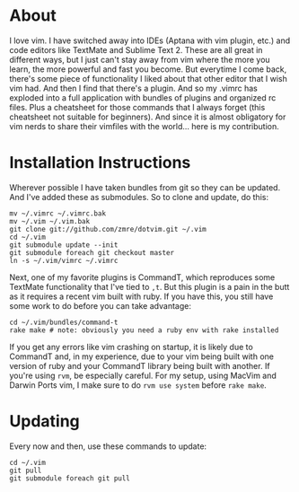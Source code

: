 About
=====
I love vim.  I have switched away into IDEs (Aptana with vim plugin, etc.) and
code editors like TextMate and Sublime Text 2.  These are all great in
different ways, but I just can't stay away from vim where the more you learn,
the more powerful and fast you become.  But everytime I come back, there's some
piece of functionality I liked about that other editor that I wish vim had.
And then I find that there's a plugin.  And so my .vimrc has exploded into
a full application with bundles of plugins and organized rc files.  Plus
a cheatsheet for those commands that I always forget (this cheatsheet not
suitable for beginners).  And since it is almost obligatory for vim nerds to
share their vimfiles with the world... here is my contribution.

Installation Instructions
=========================
Wherever possible I have taken bundles from git so they can be updated.  And
I've added these as submodules.  So to clone and update, do this:

    mv ~/.vimrc ~/.vimrc.bak
    mv ~/.vim ~/.vim.bak
    git clone git://github.com/zmre/dotvim.git ~/.vim
    cd ~/.vim
    git submodule update --init
    git submodule foreach git checkout master
    ln -s ~/.vim/vimrc ~/.vimrc

Next, one of my favorite plugins is CommandT, which reproduces some TextMate
functionality that I've tied to `,t`.  But this plugin is a pain in the butt as
it requires a recent vim built with ruby.  If you have this, you still have
some work to do before you can take advantage:

    cd ~/.vim/bundles/command-t
    rake make # note: obviously you need a ruby env with rake installed

If you get any errors like vim crashing on startup, it is likely due to
CommandT and, in my experience, due to your vim being built with one version of
ruby and your CommandT library being built with another.  If you're using
`rvm`, be especially careful.  For my setup, using MacVim and Darwin Ports vim,
I make sure to do `rvm use system` before `rake make`.

Updating
========
Every now and then, use these commands to update:

    cd ~/.vim
    git pull
    git submodule foreach git pull

